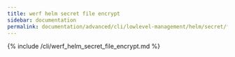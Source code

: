 ```yaml
---
title: werf helm secret file encrypt
sidebar: documentation
permalink: documentation/advanced/cli/lowlevel-management/helm/secret/file/encrypt.html
---
```


{% include /cli/werf_helm_secret_file_encrypt.md %}
